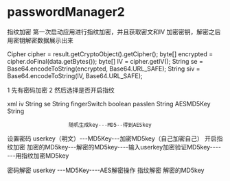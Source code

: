 # passwordManager2
指纹加密
第一次启动应用进行指纹加密，并且获取密文和IV
加密密钥，解密之后用密钥解密数据展示出来

Cipher cipher = result.getCryptoObject().getCipher();
byte[] encrypted = cipher.doFinal(data.getBytes());
byte[] IV = cipher.getIV();
String se = Base64.encodeToString(encrypted, Base64.URL_SAFE);
String siv = Base64.encodeToString(IV, Base64.URL_SAFE);

1 先有密码加密
2 然后选择是否开启指纹

xml
iv  String
se  String
fingerSwitch  boolean
passlen String
AESMD5Key String


                        随机生成key---MD5--得到AESkey

   设置密码       userkey（明文）---MD5Key---加密MD5key（自己加密自己）
   开启指纹加密    加密的MD5key---解密的MD5key----输入userkey加密验证MD5key-------用指纹加密MD5key

   密码解密       userkey ---MD5Key----AES解密操作
   指纹解密       解密的MD5key